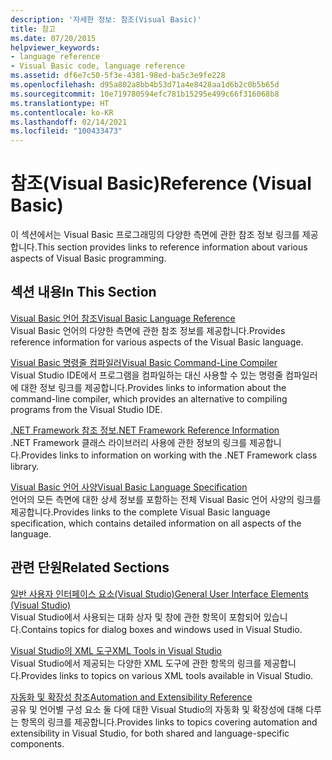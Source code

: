 ```yaml
---
description: '자세한 정보: 참조(Visual Basic)'
title: 참고
ms.date: 07/20/2015
helpviewer_keywords:
- language reference
- Visual Basic code, language reference
ms.assetid: df6e7c50-5f3e-4381-98ed-ba5c3e9fe228
ms.openlocfilehash: d95a802a8bb4b53d71a4e8428aa1d6b2c0b5b65d
ms.sourcegitcommit: 10e719780594efc781b15295e499c66f316068b8
ms.translationtype: HT
ms.contentlocale: ko-KR
ms.lasthandoff: 02/14/2021
ms.locfileid: "100433473"
---
```

# <a name="reference-visual-basic"></a><span data-ttu-id="5e434-103">참조(Visual Basic)</span><span class="sxs-lookup"><span data-stu-id="5e434-103">Reference (Visual Basic)</span></span>

<span data-ttu-id="5e434-104">이 섹션에서는 Visual Basic 프로그래밍의 다양한 측면에 관한 참조 정보 링크를 제공합니다.</span><span class="sxs-lookup"><span data-stu-id="5e434-104">This section provides links to reference information about various aspects of Visual Basic programming.</span></span>  
  
## <a name="in-this-section"></a><span data-ttu-id="5e434-105">섹션 내용</span><span class="sxs-lookup"><span data-stu-id="5e434-105">In This Section</span></span>  

 [<span data-ttu-id="5e434-106">Visual Basic 언어 참조</span><span class="sxs-lookup"><span data-stu-id="5e434-106">Visual Basic Language Reference</span></span>](../language-reference/index.md)  
 <span data-ttu-id="5e434-107">Visual Basic 언어의 다양한 측면에 관한 참조 정보를 제공합니다.</span><span class="sxs-lookup"><span data-stu-id="5e434-107">Provides reference information for various aspects of the Visual Basic language.</span></span>  
  
 [<span data-ttu-id="5e434-108">Visual Basic 명령줄 컴파일러</span><span class="sxs-lookup"><span data-stu-id="5e434-108">Visual Basic Command-Line Compiler</span></span>](command-line-compiler/index.md)  
 <span data-ttu-id="5e434-109">Visual Studio IDE에서 프로그램을 컴파일하는 대신 사용할 수 있는 명령줄 컴파일러에 대한 정보 링크를 제공합니다.</span><span class="sxs-lookup"><span data-stu-id="5e434-109">Provides links to information about the command-line compiler, which provides an alternative to compiling programs from the Visual Studio IDE.</span></span>  
  
 [<span data-ttu-id="5e434-110">.NET Framework 참조 정보</span><span class="sxs-lookup"><span data-stu-id="5e434-110">.NET Framework Reference Information</span></span>](net-framework-reference-information.md)  
 <span data-ttu-id="5e434-111">.NET Framework 클래스 라이브러리 사용에 관한 정보의 링크를 제공합니다.</span><span class="sxs-lookup"><span data-stu-id="5e434-111">Provides links to information on working with the .NET Framework class library.</span></span>  
  
 [<span data-ttu-id="5e434-112">Visual Basic 언어 사양</span><span class="sxs-lookup"><span data-stu-id="5e434-112">Visual Basic Language Specification</span></span>](language-specification/index.md)  
 <span data-ttu-id="5e434-113">언어의 모든 측면에 대한 상세 정보를 포함하는 전체 Visual Basic 언어 사양의 링크를 제공합니다.</span><span class="sxs-lookup"><span data-stu-id="5e434-113">Provides links to the complete Visual Basic language specification, which contains detailed information on all aspects of the language.</span></span>  
  
## <a name="related-sections"></a><span data-ttu-id="5e434-114">관련 단원</span><span class="sxs-lookup"><span data-stu-id="5e434-114">Related Sections</span></span>  

 [<span data-ttu-id="5e434-115">일반 사용자 인터페이스 요소(Visual Studio)</span><span class="sxs-lookup"><span data-stu-id="5e434-115">General User Interface Elements (Visual Studio)</span></span>](/visualstudio/ide/reference/general-user-interface-elements-visual-studio)  
 <span data-ttu-id="5e434-116">Visual Studio에서 사용되는 대화 상자 및 창에 관한 항목이 포함되어 있습니다.</span><span class="sxs-lookup"><span data-stu-id="5e434-116">Contains topics for dialog boxes and windows used in Visual Studio.</span></span>  
  
 [<span data-ttu-id="5e434-117">Visual Studio의 XML 도구</span><span class="sxs-lookup"><span data-stu-id="5e434-117">XML Tools in Visual Studio</span></span>](/visualstudio/xml-tools/xml-tools-in-visual-studio)  
 <span data-ttu-id="5e434-118">Visual Studio에서 제공되는 다양한 XML 도구에 관한 항목의 링크를 제공합니다.</span><span class="sxs-lookup"><span data-stu-id="5e434-118">Provides links to topics on various XML tools available in Visual Studio.</span></span>  
  
 [<span data-ttu-id="5e434-119">자동화 및 확장성 참조</span><span class="sxs-lookup"><span data-stu-id="5e434-119">Automation and Extensibility Reference</span></span>](/visualstudio/extensibility/extensibility-in-visual-studio?view=vs-2015)  
 <span data-ttu-id="5e434-120">공유 및 언어별 구성 요소 둘 다에 대한 Visual Studio의 자동화 및 확장성에 대해 다루는 항목의 링크를 제공합니다.</span><span class="sxs-lookup"><span data-stu-id="5e434-120">Provides links to topics covering automation and extensibility in Visual Studio, for both shared and language-specific components.</span></span>
